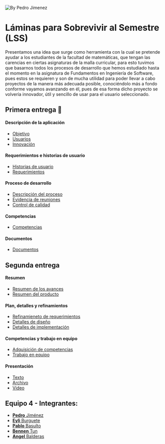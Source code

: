 <img src="https://i.imgur.com/uN5z1VK.jpg" title="By Pedro Jimenez" /></a>
# Láminas para Sobrevivir al Semestre (LSS)
Presentamos una idea que surge como herramienta con la cual se pretende ayudar a los estudiantes de la facultad de matemáticas, que tengan las carencias en ciertas asignaturas de la malla curricular, para esto tuvimos que basarnos todos los procesos de desarrollo que hemos estudiado hasta el momento en la asignatura de Fundamentos en Ingeniería de Software, pues estos se requieren y son de mucha utilidad para poder llevar a cabo proyectos de la manera más adecuada posible, conociéndolo más a fondo conforme vayamos avanzando en él, pues de esa forma dicho proyecto se volvería innovador, útil y sencillo de usar para el usuario seleccionado.

## Primera entrega 🥵
#### Descripción de la aplicación
- [Objetivo](https://github.com/Benn7n/PY-FIS-LAMINAS/blob/main/DOCUMENTOS/1.1%20DESCRIPCI%C3%93N%20DE%20LA%20APLICACI%C3%93N/1.%20Objetivo.md)
- [Usuarios](https://github.com/Benn7n/PY-FIS-LAMINAS/blob/main/DOCUMENTOS/1.1%20DESCRIPCI%C3%93N%20DE%20LA%20APLICACI%C3%93N/2.%20Usuarios.md)
- [Innovación](https://github.com/Benn7n/PY-FIS-LAMINAS/blob/main/DOCUMENTOS/1.1%20DESCRIPCI%C3%93N%20DE%20LA%20APLICACI%C3%93N/3.%20Innovaci%C3%B3n.md)
#### Requerimientos e historias de usuario
- [Historias de usuario](https://github.com/Benn7n/PY-FIS-LAMINAS/blob/main/DOCUMENTOS/1.2%20REQUERIMIENTOS%20%26%20HISTORIAS%20DE%20USUARIO/1.%20Historia%20de%20usuario.md)
- [Requerimientos](https://github.com/Benn7n/PY-FIS-LAMINAS/blob/main/DOCUMENTOS/1.2%20REQUERIMIENTOS%20%26%20HISTORIAS%20DE%20USUARIO/2.%20Requerimientos.md)
#### Proceso de desarrollo
- [Descripción del proceso](https://github.com/Benn7n/PY-FIS-LAMINAS/blob/main/DOCUMENTOS/1.3%20PROCESO%20DE%20DESARROLLO/1.%20Descripci%C3%B3n%20del%20proceso.md)
- [Evidencia de reuniones](https://github.com/Benn7n/PY-FIS-LAMINAS/blob/main/DOCUMENTOS/1.3%20PROCESO%20DE%20DESARROLLO/2.%20Evidencia%20de%20reuniones.md)
- [Control de calidad](https://github.com/Benn7n/PY-FIS-LAMINAS/blob/main/DOCUMENTOS/1.3%20PROCESO%20DE%20DESARROLLO/3.%20Control%20de%20calidad.md)
#### Competencias
- [Competencias](https://github.com/Benn7n/PY-FIS-LAMINAS/blob/main/DOCUMENTOS/1.4%20COMPETENCIAS%20DE%20LA%20ASIGNATURA/1.%20Competencias.md)
#### Documentos
- [Documentos](https://github.com/Benn7n/PY-FIS-LAMINAS/tree/main/DOCUMENTOS/1.5%20PRIMERA%20ENTREGA)

## Segunda entrega
#### Resumen
- [Resumen de los avances](https://github.com/Benn7n/PY-FIS-LAMINAS/blob/main/DOCUMENTOS/2.1%20RESUMENES/1.%20Resumen%20de%20los%20avances.md)
- [Resumen del producto](https://github.com/Benn7n/PY-FIS-LAMINAS/blob/main/DOCUMENTOS/2.1%20RESUMENES/2.%20Resumen%20del%20producto.md)
#### Plan, detalles y refinamientos
- [Refinamieneto de requerimientos](https://github.com/Benn7n/PY-FIS-LAMINAS/blob/main/DOCUMENTOS/2.2%20PLAN%20Y%20DETALLES/1.%20Refinamiento%20de%20requerimientos.md)
- [Detalles de diseño](https://github.com/Benn7n/PY-FIS-LAMINAS/blob/main/DOCUMENTOS/2.2%20PLAN%20Y%20DETALLES/2.%20Detalles%20de%20dise%C3%B1o.md)
- [Detalles de implementación](https://github.com/Benn7n/PY-FIS-LAMINAS/blob/main/DOCUMENTOS/2.2%20PLAN%20Y%20DETALLES/3.%20Detalles%20de%20implementaci%C3%B3n.md)
#### Competencias y trabajo en equipo
- [Adquisición de competencias](https://github.com/Benn7n/PY-FIS-LAMINAS/blob/main/DOCUMENTOS/2.3%20COMPETENCIAS%20Y%20TRABAJO%20EN%20EQUIPO/1.%20Adquisici%C3%B3n%20de%20competencias.md)
- [Trabajo en equipo](https://github.com/Benn7n/PY-FIS-LAMINAS/blob/main/DOCUMENTOS/2.3%20COMPETENCIAS%20Y%20TRABAJO%20EN%20EQUIPO/2.%20Trabajo%20en%20equipo.md)
#### Presentación
- [Texto](https://github.com/Benn7n/PY-FIS-LAMINAS/blob/main/DOCUMENTOS/2.4%20SEGUNDA%20ENTREGA/1.%20Texto.md)
- [Archivo](https://alumnosuady-my.sharepoint.com/:b:/g/personal/a21216425_alumnos_uady_mx/ER2z_Nlp57ZGkMrLeS7uw6YB3sytj5PW5Xdd_1dwAo9s3A?e=jM2sE7)
- [Video]()

## Equipo 4 - Integrantes:
- [**Pedro** Jiménez](https://github.com/PedroJH25)
- [**Eyli** Burguete](https://github.com/EyliB) 
- [**Pablo** Basulto](https://github.com/PabloBasulto)
- [**Bennen** Tun](https://github.com/Benn7n)
- [**Angel** Balderas](https://github.com/ABalderas21)
